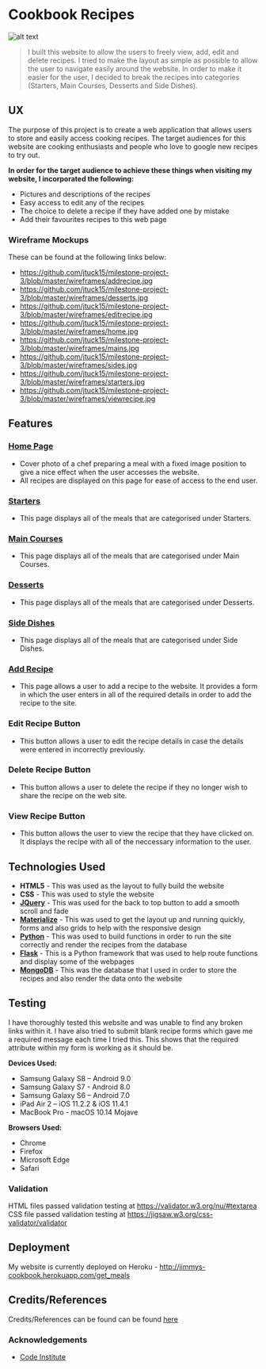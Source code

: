 # Cookbook Recipes

![alt text](https://github.com/jtuck15/milestone-project-3/blob/master/static/Cookbook.PNG "Header Picture on the Homepage")

> I built this website to allow the users to freely view, add, edit and delete recipes. I tried to make the layout as simple as possible to allow the user to navigate easily around the website. In order to make it easier for the user, I decided to break the recipes into categories (Starters, Main Courses, Desserts and Side Dishes). 

## UX

The purpose of this project is to create a web application that allows users to store and easily access cooking recipes. The target audiences for this website are cooking enthusiasts and people who love to google new recipes to try out.

**In order for the target audience to achieve these things when visiting my website, I incorporated the following:**
- Pictures and descriptions of the recipes
- Easy access to edit any of the recipes
- The choice to delete a recipe if they have added one by mistake
- Add their favourites recipes to this web page

### Wireframe Mockups

These can be found at the following links below:
- https://github.com/jtuck15/milestone-project-3/blob/master/wireframes/addrecipe.jpg
- https://github.com/jtuck15/milestone-project-3/blob/master/wireframes/desserts.jpg
- https://github.com/jtuck15/milestone-project-3/blob/master/wireframes/editrecipe.jpg
- https://github.com/jtuck15/milestone-project-3/blob/master/wireframes/home.jpg
- https://github.com/jtuck15/milestone-project-3/blob/master/wireframes/mains.jpg
- https://github.com/jtuck15/milestone-project-3/blob/master/wireframes/sides.jpg
- https://github.com/jtuck15/milestone-project-3/blob/master/wireframes/starters.jpg
- https://github.com/jtuck15/milestone-project-3/blob/master/wireframes/viewrecipe.jpg

## Features

### [Home Page](http://jimmys-cookbook.herokuapp.com/get_meals)
- Cover photo of a chef preparing a meal with a fixed image position to give a nice effect when the user accesses the website.
- All recipes are displayed on this page for ease of access to the end user.

### [Starters](http://jimmys-cookbook.herokuapp.com/get_starters)
- This page displays all of the meals that are categorised under Starters.

### [Main Courses](http://jimmys-cookbook.herokuapp.com/get_mains)
- This page displays all of the meals that are categorised under Main Courses.

### [Desserts](http://jimmys-cookbook.herokuapp.com/get_desserts)
- This page displays all of the meals that are categorised under Desserts.

### [Side Dishes](http://jimmys-cookbook.herokuapp.com/get_sides)
- This page displays all of the meals that are categorised under Side Dishes.

### [Add Recipe](http://jimmys-cookbook.herokuapp.com/add_meal)
- This page allows a user to add a recipe to the website. It provides a form in which the user enters in all of the required details in order to add the recipe to the site.

### Edit Recipe Button
- This button allows a user to edit the recipe details in case the details were entered in incorrectly previously.

### Delete Recipe Button
- This button allows a user to delete the recipe if they no longer wish to share the recipe on the web site.

### View Recipe Button
- This button allows the user to view the recipe that they have clicked on. It displays the recipe with all of the neccessary information to the user.

## Technologies Used

- **HTML5** - This was used as the layout to fully build the website
- **CSS** - This was used to style the website 
- **[JQuery](https://jquery.com/)** - This was used for the back to top button to add a smooth scroll and fade
- **[Materialize](https://materializecss.com/)** - This was used to get the layout up and running quickly, forms and also grids to help with the responsive design
- **[Python](https://www.python.org/)** - This was used to build functions in order to run the site correctly and render the recipes from the database
- **[Flask](http://flask.pocoo.org/)** - This is a Python framework that was used to help route functions and display some of the webpages
- **[MongoDB](https://www.mongodb.com/)** - This was the database that I used in order to store the recipes and also render the data onto the website

## Testing

I have thoroughly tested this website and was unable to find any broken links within it. I have also tried to submit blank recipe forms which gave me a required message each time I tried this. This shows that the required attribute within my form is working as it should be.

**Devices Used:**
- Samsung Galaxy S8 – Android 9.0
- Samsung Galaxy S7 - Android 8.0
- Samsung Galaxy S6 – Android  7.0
- iPad Air 2 – iOS 11.2.2 & iOS 11.4.1
- MacBook Pro - macOS 10.14 Mojave 

**Browsers Used:**
-	Chrome 
-	Firefox
-	Microsoft Edge
-	Safari

### Validation
HTML files passed validation testing at https://validator.w3.org/nu/#textarea <br>
CSS file passed validation testing at https://jigsaw.w3.org/css-validator/validator

## Deployment
My website is currently deployed on Heroku - http://jimmys-cookbook.herokuapp.com/get_meals

## Credits/References
Credits/References can be found can be found [here](https://github.com/jtuck15/milestone-project-3/blob/master/credits.txt)

### Acknowledgements
- [Code Institute](https://www.codeinstitute.net/)
